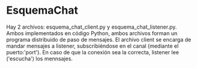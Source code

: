 # EsquemaChat

Hay 2 archivos: esquema_chat_client.py y esquema_chat_listener.py. Ambos implementados en código Python, ambos archivos forman un programa distribuido de paso de mensajes. El archivo client se encarga de mandar mensajes a listener, subscribiéndose en el canal (mediante el puerto:'port'). En caso de que la conexión sea la correcta, listener lee ('escucha') los mennsajes.
